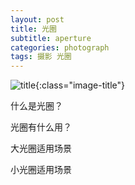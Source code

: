 ```yaml
---
layout: post
title: 光圈
subtitle: aperture
categories: photograph 
tags: 摄影 光圈
---
```


![title](//image.sideproject.cn/titles/title_010.jpg){:class="image-title"}

什么是光圈？

光圈有什么用？

大光圈适用场景

小光圈适用场景
